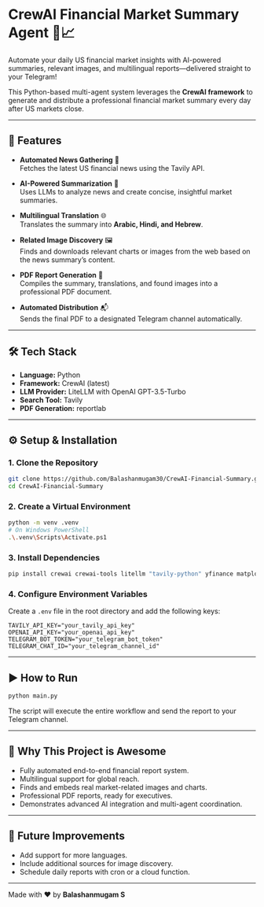 # CrewAI Financial Market Summary Agent 🚀📈

Automate your daily US financial market insights with AI-powered summaries, relevant images, and multilingual reports—delivered straight to your Telegram!  

This Python-based multi-agent system leverages the **CrewAI framework** to generate and distribute a professional financial market summary every day after US markets close.

---

## 🌟 Features

- **Automated News Gathering** 📰  
  Fetches the latest US financial news using the Tavily API.  

- **AI-Powered Summarization** 🤖  
  Uses LLMs to analyze news and create concise, insightful market summaries.  

- **Multilingual Translation** 🌐  
  Translates the summary into **Arabic, Hindi, and Hebrew**.  

- **Related Image Discovery** 🖼️  
  Finds and downloads relevant charts or images from the web based on the news summary’s content.  

- **PDF Report Generation** 📝  
  Compiles the summary, translations, and found images into a professional PDF document.  

- **Automated Distribution** 📬  
  Sends the final PDF to a designated Telegram channel automatically.  

---

## 🛠 Tech Stack

- **Language:** Python  
- **Framework:** CrewAI (latest)  
- **LLM Provider:** LiteLLM with OpenAI GPT-3.5-Turbo  
- **Search Tool:** Tavily  
- **PDF Generation:** reportlab  

---

## ⚙️ Setup & Installation

### 1. Clone the Repository
```bash
git clone https://github.com/Balashanmugam30/CrewAI-Financial-Summary.git
cd CrewAI-Financial-Summary
```

### 2. Create a Virtual Environment

```bash
python -m venv .venv
# On Windows PowerShell
.\.venv\Scripts\Activate.ps1
```

### 3. Install Dependencies

```bash
pip install crewai crewai-tools litellm "tavily-python" yfinance matplotlib reportlab python-dotenv requests
```

### 4. Configure Environment Variables

Create a `.env` file in the root directory and add the following keys:

```
TAVILY_API_KEY="your_tavily_api_key"
OPENAI_API_KEY="your_openai_api_key"
TELEGRAM_BOT_TOKEN="your_telegram_bot_token"
TELEGRAM_CHAT_ID="your_telegram_channel_id"
```

---

## ▶️ How to Run

```bash
python main.py
```

The script will execute the entire workflow and send the report to your Telegram channel.

---

## 🚀 Why This Project is Awesome

* Fully automated end-to-end financial report system.
* Multilingual support for global reach.
* Finds and embeds real market-related images and charts.
* Professional PDF reports, ready for executives.
* Demonstrates advanced AI integration and multi-agent coordination.

---

## 🔮 Future Improvements

* Add support for more languages.
* Include additional sources for image discovery.
* Schedule daily reports with cron or a cloud function.

---

Made with ❤️ by **Balashanmugam S**


